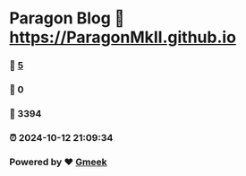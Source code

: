 # Paragon Blog :link: https://ParagonMkII.github.io 
### :page_facing_up: [5](https://ParagonMkII.github.io/tag.html) 
### :speech_balloon: 0 
### :hibiscus: 3394 
### :alarm_clock: 2024-10-12 21:09:34 
### Powered by :heart: [Gmeek](https://github.com/Meekdai/Gmeek)
